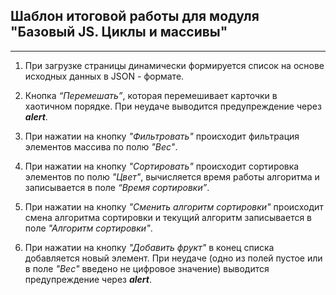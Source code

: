 ## Шаблон итоговой работы для модуля "Базовый JS. Циклы и массивы"
---
1. При загрузке страницы динамически формируется список на основе исходных данных в JSON - формате. 

2. Кнопка *“Перемешать”*, которая перемешивает карточки в хаотичном порядке. При неудаче выводится предупреждение через ***alert***.

3. При нажатии на кнопку *"Фильтровать"* происходит фильтрация элементов массива по полю *"Вес"*.

4. При нажатии на кнопку *"Сортировать"* происходит сортировка элементов по полю *"Цвет"*, вычисляется время работы алгоритма и записывается в поле *“Время сортировки”*.

5. При нажатии на кнопку *"Сменить алгоритм сортировки"* происходит смена алгоритма сортировки и текущий алгоритм записывается в поле *"Алгоритм сортировки"*.

6. При нажатии на кнопку *"Добавить фрукт"* в конец списка добавляется новый элемент. При неудаче (одно из полей пустое или в поле *"Вес"* введено не цифровое значение) выводится предупреждение через ***alert***.